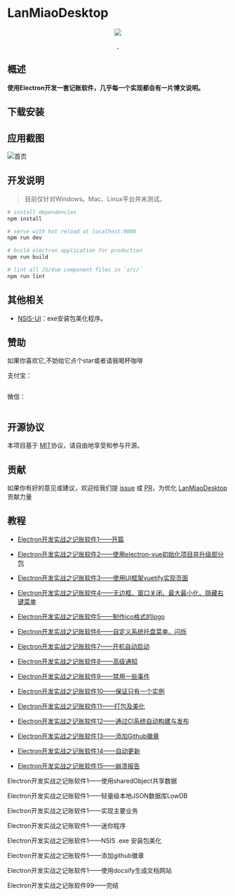 # LanMiaoDesktop

<p align="center">
  <img src="https://raw.githubusercontent.com/hilanmiao/LanMiaoDesktop/master/assets/logo.png">
</p>
<p align="center">
  <a href="https://travis-ci.org/hilanmiao/LanMiaoDesktop/builds">
    <img src="https://travis-ci.org/hilanmiao/LanMiaoDesktop.svg?branch=master" alt="">
  </a>
  <a href="https://github.com/hilanmiao/LanMiaoDesktop/blob/master/LICENSE">
      <img src="https://img.shields.io/github/license/hilanmiao/LanMiaoDesktop.svg" alt="">
    </a>
</p>

## 概述

**使用Electron开发一套记账软件，几乎每一个实现都会有一片博文说明。**


## 下载安装




## 应用截图

![首页](https://raw.githubusercontent.com/hilanmiao/LanMiaoDesktop/master/assets/home.jpg)

## 开发说明

> 目前仅针对Windows。Mac、Linux平台并未测试。

``` bash
# install dependencies
npm install

# serve with hot reload at localhost:9080
npm run dev

# build electron application for production
npm run build

# lint all JS/Vue component files in `src/`
npm run lint
```


## 其他相关

- [NSIS-UI](https://github.com/hilanmiao/NSIS-UI)：exe安装包美化程序。


## 赞助

如果你喜欢它,不妨给它点个star或者请我喝杯咖啡

支付宝：

![]()

微信：

![]()


## 开源协议

本项目基于 [MIT](http://opensource.org/licenses/MIT)协议，请自由地享受和参与开源。


## 贡献

如果你有好的意见或建议，欢迎给我们提 [issue] 或 [PR]，为优化 [LanMiaoDesktop] 贡献力量

[PR]: https://github.com/hilanmiao/LanMiaoDesktop/pulls

[issue]: https://github.com/hilanmiao/LanMiaoDesktop/issues

[LanMiaoDesktop]: https://github.com/youzan/vant-weapp

## 教程

- [Electron开发实战之记账软件1——开篇](https://my.oschina.net/u/3667677/blog/3035515)

- [Electron开发实战之记账软件2——使用electron-vue初始化项目并升级部分包](https://my.oschina.net/u/3667677/blog/3035513)

- [Electron开发实战之记账软件3——使用UI框架vuetify实现页面](https://my.oschina.net/u/3667677/blog/3040223)

- [Electron开发实战之记账软件4——无边框、窗口关闭、最大最小化、隐藏右键菜单](https://my.oschina.net/u/3667677/blog/3041467)

- [Electron开发实战之记账软件5——制作ico格式的logo](https://my.oschina.net/u/3667677/blog/3041685)

- [Electron开发实战之记账软件6——自定义系统托盘菜单、闪烁](https://my.oschina.net/u/3667677/blog/3041851)

- [Electron开发实战之记账软件7——开机自动启动](https://my.oschina.net/u/3667677/blog/3042628)

- [Electron开发实战之记账软件8——高级通知](https://my.oschina.net/u/3667677/blog/3043443)

- [Electron开发实战之记账软件9——禁用一些事件](https://my.oschina.net/u/3667677/blog/3043516)

- [Electron开发实战之记账软件10——保证只有一个实例](https://my.oschina.net/u/3667677/blog/3043529)

- [Electron开发实战之记账软件11——打包及美化](https://my.oschina.net/u/3667677/blog/3043986)

- [Electron开发实战之记账软件12——通过CI系统自动构建与发布](https://my.oschina.net/u/3667677/blog/3044025)

- [Electron开发实战之记账软件13——添加Github徽章](https://my.oschina.net/u/3667677/blog/3044255)

- [Electron开发实战之记账软件14——自动更新](https://my.oschina.net/u/3667677/blog/3046786)

- [Electron开发实战之记账软件15——崩溃报告](https://my.oschina.net/u/3667677/blog/3047628)

Electron开发实战之记账软件1——使用sharedObject共享数据

Electron开发实战之记账软件1——轻量级本地JSON数据库LowDB

Electron开发实战之记账软件1——实现主要业务

Electron开发实战之记账软件1——迷你程序

Electron开发实战之记账软件1——NSIS .exe 安装包美化

Electron开发实战之记账软件1——添加github徽章

Electron开发实战之记账软件1——使用docsify生成文档网站

Electron开发实战之记账软件99——完结


